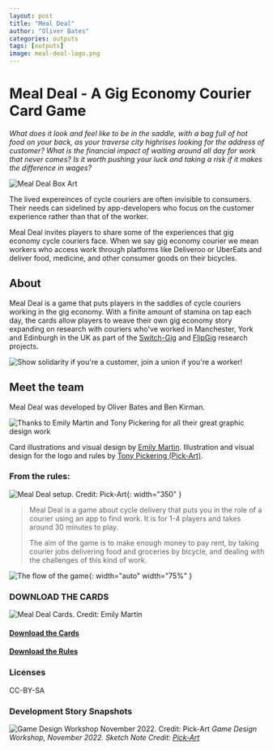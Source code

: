 ```yaml
---
layout: post
title: "Meal Deal"
author: "Oliver Bates"
categories: outputs
tags: [outputs]
image: meal-deal-logo.png
---
```


# Meal Deal - A Gig Economy Courier Card Game

*What does it look and feel like to be in the saddle, with a bag full of hot food on your back, as your traverse city highrises looking for the address of customer? What is the financial impact of waiting around all day for work that never comes? Is it worth pushing your luck and taking a risk if it makes the difference in wages?* 

![Meal Deal Box Art](/assets/img/meal-deal-box-cropped.jpg)

The lived expereinces of cycle couriers are often invisible to consumers. Their needs can sidelined by app-developers who focus on the customer experience rather than that of the worker.

Meal Deal invites players to share some of the experiences that gig economy cycle couriers face. When we say gig economy courier we mean workers who access work through platforms like Deliveroo or UberEats and deliver food, medicine, and other consumer goods on their bicycles.

## About 

Meal Deal is a game that puts players in the saddles of cycle couriers working in the gig economy. With a finite amount of stamina on tap each day, the cards allow players to weave their own gig economy story expanding on research with couriers who've worked in Manchester, York and Edinburgh in the UK as part of the [Switch-Gig](https://switchgig.wordpress.com/) and [FlipGig](http://www.flipgig.org/) research projects.  

![Show solidarity if you're a customer, join a union if you're a worker!](/assets/img/solidarity.png)

## Meet the team

Meal Deal was developed by Oliver Bates and Ben Kirman.  

![Thanks to Emily Martin and Tony Pickering for all their great graphic design work](/assets/img/designer-credit.png)

Card illustrations and visual design by [Emily Martin](https://www.linkedin.com/in/emily-martin-707451181/). Illustration and visual design for the logo and rules by [Tony Pickering (Pick-Art)](https://www.pick-art.co.uk/). 

### From the rules: 

![Meal Deal setup. Credit: Pick-Art](/assets/img/md-setup.png){: width="350" }

> Meal Deal is a game about cycle delivery that puts you in the role of a courier using an app to find work. It is for 1-4 players and takes around 30 minutes to play.
> 
> The aim of the game is to make enough money to pay rent, by taking courier jobs delivering food and groceries by bicycle, and dealing with the challenges of this kind of work.

![The flow of the game](/assets/img/play-flow-chart.png){: width="auto" width="75%" }

### DOWNLOAD THE CARDS

![Meal Deal Cards. Credit: Emily Martin](/assets/img/cards.png)

#### [Download the Cards](/assets/files/mealdeal_combined_jan23.pdf)

#### [Download the Rules](/assets/files/rules-final.pdf)


### Licenses 

CC-BY-SA

### Development Story Snapshots

![Game Design Workshop November 2022. Credit: Pick-Art](/assets/img/sketch-notes-game-play.jpg)
*Game Design Workshop, November 2022. Sketch Note Credit: [Pick-Art](https://www.pick-art.co.uk/)*

